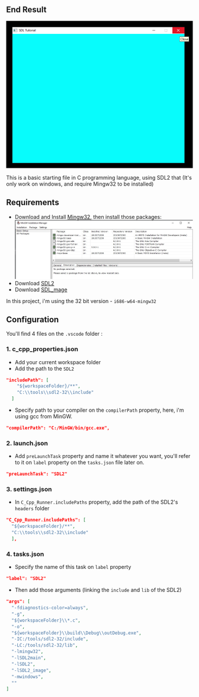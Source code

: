 ## End Result
![](./doc/window.png)

This is a basic starting file in C programming language, using SDL2
that
(It's only work on windows, and require Mingw32 to be installed)

## Requirements

- Download and Install [Mingw32](https://www.mingw-w64.org/downloads/),
  then install those packages:
  ![](./doc/MinGW_packages.jpg)
- Download [SDL2](https://github.com/libsdl-org/SDL/releases)
- Download [SDL_mage](https://github.com/libsdl-org/SDL_image/releases)

In this project, i'm using the 32 bit version - `i686-w64-mingw32`

## Configuration

You'll find 4 files on the `.vscode` folder :

### 1. c_cpp_properties.json

- Add your current workspace folder
- Add the path to the `SDL2`

```json
"includePath": [
    "${workspaceFolder}/**",
    "C:\\tools\\sdl2-32\\include"
  ]
```

- Specify path to your compiler on the `compilerPath` property,
  here, i'm using gcc from MinGW.

```json
"compilerPath": "C:/MinGW/bin/gcc.exe",
```

### 2. launch.json

- Add `preLaunchTask` property and name it whatever you want,
  you'll refer to it on `label` property on the `tasks.json` file later on.

```json
"preLaunchTask": "SDL2"
```

### 3. settings.json

- In `C_Cpp_Runner.includePaths` property, add the path of the SDL2's `headers` folder

```json
"C_Cpp_Runner.includePaths": [
  "${workspaceFolder}/**",
  "C:\\tools\\sdl2-32\\include"
  ],
```

### 4. tasks.json

- Specify the name of this task on `label` property

```json
"label": "SDL2"
```

- Then add those arguments (linking the `include` and `lib` of the SDL2)

```json
"args": [
  "-fdiagnostics-color=always",
  "-g",
  "${workspaceFolder}\\*.c",
  "-o",
  "${workspaceFolder}\\build\\Debug\\outDebug.exe",
  "-IC:/tools/sdl2-32/include",
  "-LC:/tools/sdl2-32/lib",
  "-lmingw32",
  "-lSDL2main",
  "-lSDL2",
  "-lSDL2_image",
  "-mwindows",
  ""
]
```
